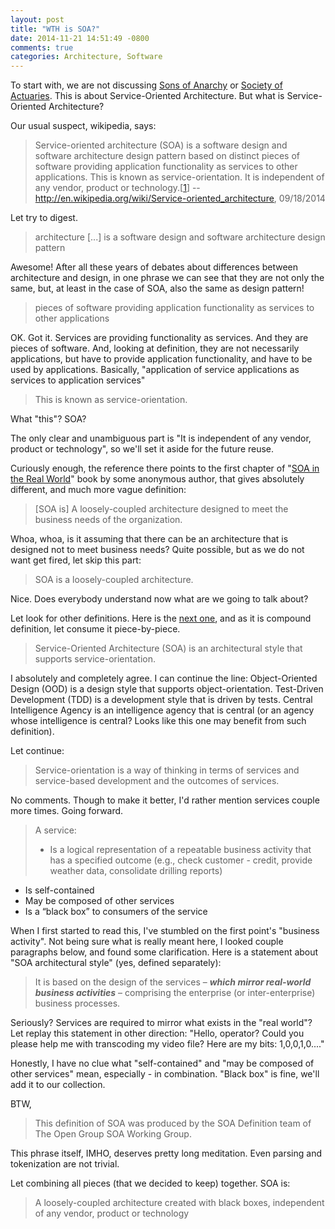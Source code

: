 ```yaml
---
layout: post
title: "WTH is SOA?"
date: 2014-11-21 14:51:49 -0800
comments: true
categories: Architecture, Software 
---
```

To start with, we are not discussing [Sons of Anarchy](http://en.wikipedia.org/wiki/Sons_of_Anarchy) or [Society of Actuaries](http://en.wikipedia.org/wiki/Society_of_Actuaries). This is about Service-Oriented Architecture. But what is Service-Oriented Architecture?
 
 
Our usual suspect, wikipedia, says:
>Service-oriented architecture (SOA) is a software design and software architecture design pattern based on distinct pieces of software providing application functionality as services to other applications. This is known as service-orientation. It is independent of any vendor, product or technology.[[1](https://en.wikipedia.org/wiki/Service-oriented_architecture#cite_note-1)]
>-- http://en.wikipedia.org/wiki/Service-oriented_architecture, 09/18/2014

Let try to digest. 
> architecture [...] is a software design and software architecture design pattern 

Awesome! After all these years of debates about differences between architecture and design, in one phrase we can see that they are not only the same, but, at least in the case of SOA, also the same as design pattern!

> pieces of software providing application functionality as services to other applications

OK. Got it. Services are providing functionality as services. And they are pieces of software. And, looking at definition, they are not necessarily applications, but have to provide application functionality, and have to be used by applications. Basically, "application of service applications as services to application services"        

 > This is known as service-orientation.
 
What "this"? SOA?

<!--more-->

The only clear and unambiguous part is "It is independent of any vendor, product or technology", so we'll set it aside for the future reuse.

Curiously enough, the reference there points to the first chapter of "[SOA in the Real World](http://msdn.microsoft.com/en-us/library/bb833022.aspx)" book  by some anonymous author, that gives absolutely different, and much more vague definition:

>[SOA is] A loosely-coupled architecture designed to meet the business needs of the organization.

Whoa, whoa, is it assuming that there can be an architecture that is designed not to meet business needs? Quite possible, but as we do not want get fired, let skip this part:

>SOA is a loosely-coupled architecture.

Nice. Does everybody understand now what are we going to talk about? 

Let look for other definitions. Here is the [next one](http://www.opengroup.org/soa/source-book/togaf/soadef.htm), and as it is compound definition, let consume it piece-by-piece.

>Service-Oriented Architecture (SOA) is an architectural style that supports service-orientation.

I absolutely and completely agree. I can continue the line: Object-Oriented Design (OOD) is a design style that supports object-orientation.  Test-Driven Development (TDD) is a development style that is driven by tests. Central Intelligence Agency is an intelligence agency that is central (or an agency whose intelligence is central? Looks like this one may benefit from such definition).

Let continue:

>Service-orientation is a way of thinking in terms of services and service-based development and the outcomes of services.

No comments. Though to make it better, I'd rather mention services couple more times. Going forward.

>A service:
>- Is a logical representation of a repeatable business activity that has a specified outcome (e.g., check customer - credit, provide weather data, consolidate drilling reports)
- Is self-contained
- May be composed of other services
- Is a “black box” to consumers of the service

When I first started to read this, I've stumbled on the first point's "business activity". Not being sure what is really meant here, I looked couple paragraphs below, and found some clarification. Here is  a statement about "SOA architectural style" (yes, defined separately):

> It is based on the design of the services – ***which mirror real-world business activities*** – comprising the enterprise (or inter-enterprise) business processes.

Seriously? Services are required to mirror what exists in the "real world"? Let replay this statement in other direction: "Hello, operator? Could you please help me with transcoding my video file? Here are my bits: 1,0,0,1,0...." 

Honestly, I have no clue what "self-contained" and "may be composed of other services" mean, especially - in combination. "Black box" is fine, we'll add it to our collection.
  
BTW,
> This definition of SOA was produced by the SOA Definition team of The Open Group SOA Working Group.

This phrase itself, IMHO, deserves pretty long meditation. Even parsing and tokenization are not trivial.

Let combining all pieces (that we decided to keep) together. SOA is:

>A loosely-coupled architecture created with black boxes, independent of any vendor, product or technology
